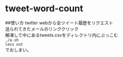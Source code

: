 # tweet-word-count

##使い方
twitter webから全ツイート履歴をリクエスト  
送られてきたメールのリンククリック  
解凍して中にあるtweets.csvをディレクトリ内にぶっこむ  
`./a.sh`  
`less out`  
でおしまい。  

